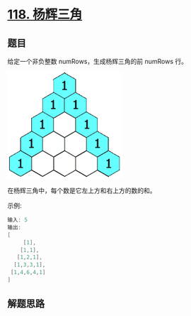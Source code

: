 # [118. 杨辉三角](https://leetcode-cn.com/problems/pascals-triangle/)

## 题目

给定一个非负整数 numRows，生成杨辉三角的前 numRows 行。

![例子](PascalTriangleAnimated2.gif)

在杨辉三角中，每个数是它左上方和右上方的数的和。

示例:

```c
输入: 5
输出:
[
     [1],
    [1,1],
   [1,2,1],
  [1,3,3,1],
 [1,4,6,4,1]
]
```

## 解题思路
